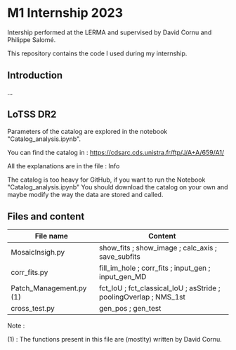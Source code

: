 # M1 Internship 2023
Intership performed at the LERMA and supervised by David Cornu and Philippe Salomé.

This repository contains the code I used during my internship.

## Introduction

...

## LoTSS DR2


Parameters of the catalog are explored in the notebook "Catalog_analysis.ipynb".

You can find the catalog in : https://cdsarc.cds.unistra.fr/ftp/J/A+A/659/A1/

All the explanations are in the file : Info

The catalog is too heavy for GitHub, if you want to run the Notebook "Catalog_analysis.ipynb" You should download the catalog on your own and maybe modify the way the data are stored and called.

## Files and content

| File name            | Content                                                 |
| -------------------- | ------------------------------------------------------- |
| MosaicInsigh.py      | show_fits ; show_image ; calc_axis ; save_subfits                      |
| corr_fits.py         | fill_im_hole ; corr_fits ; input_gen ; input_gen_MD                   |
| Patch_Management.py (1)| fct_IoU ; fct_classical_IoU ; asStride ; poolingOverlap ; NMS_1st|
| cross_test.py | gen_pos ; gen_test |

Note :

(1) : The functions present in this file are (mostlty) written by David Cornu.

